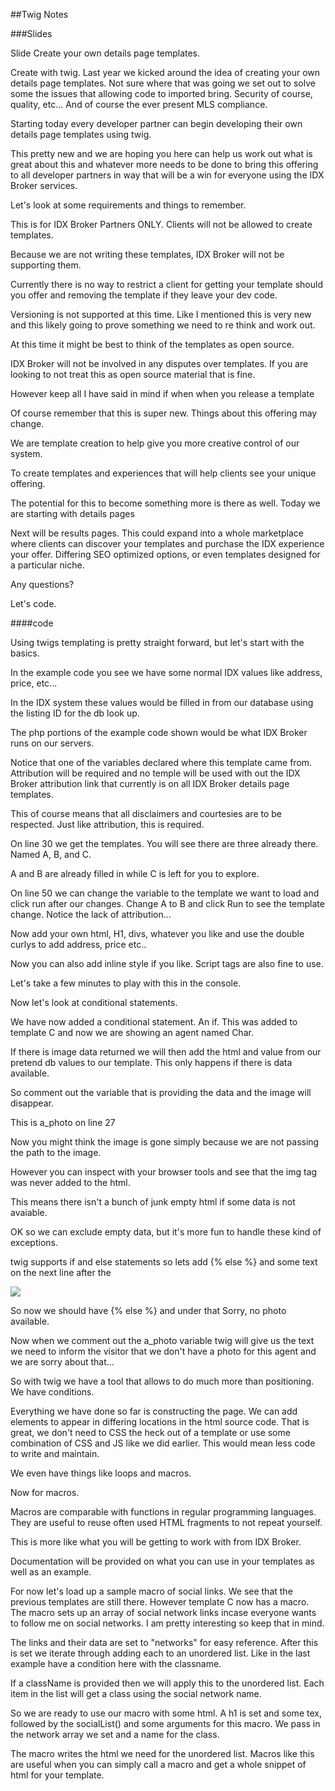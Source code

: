 ##Twig Notes

###Slides

Slide
Create your own details page templates.

Create with twig. Last year we kicked around the idea of creating your own details page templates.
Not sure where that was going we set out to solve some the issues that allowing code to imported
bring. Security of course, quality, etc... And of course the ever present MLS compliance.

Starting today every developer partner can begin developing their own details page templates
using twig.

This pretty new and we are hoping you here can help us work out what is great about this and whatever
more needs to be done to bring this offering to all developer partners in way that will be a win
for everyone using the IDX Broker services.

Let's look at some requirements and things to remember.

This is for IDX Broker Partners ONLY. Clients will not be allowed to create templates.

Because we are not writing these templates, IDX Broker will not be supporting them.

Currently there is no way to restrict a client for getting your template should you offer
and removing the template if they leave your dev code.

Versioning is not supported at this time. Like I mentioned this is very new and this likely going to
prove something we need to re think and work out.

At this time it might be best to think of the templates as open source.

IDX Broker will not be involved in any disputes over templates.
If you are looking to not treat this as open source material that is fine.

However keep all I have said in mind if when when you release a template

Of course remember that this is super new. Things about this offering may change.

We are template creation to help give you more creative control of our system.

To create templates and experiences that will help clients see your unique offering.

The potential for this to become something more is there as well. Today we are starting with details pages

Next will be results pages. This could expand into a whole marketplace where clients can discover
your templates and purchase the IDX experience your offer. Differing SEO optimized options,
or even templates designed for a particular niche.

Any questions?

Let's code.


####code

Using twigs templating is pretty straight forward, but let's start with the basics.

In the example code you see we have some normal IDX values like address, price, etc...

In the IDX system these values would be filled in from our database using the listing ID for the db look up.

The php portions of the example code shown would be what IDX Broker runs on our servers.

Notice that one of the variables declared where this template came from. Attribution will be required and no temple will be used with out the IDX Broker attribution link that currently is on all IDX Broker details page templates.

This of course means that all disclaimers and courtesies are to be respected. Just like attribution, this is required.

On line 30 we get the templates. You will see there
are three already there. Named A, B, and C.

A and B are already filled in while C is left for you to explore.

On line 50 we can change the variable to the
template we want to load and click run after our changes. Change A to B and click Run to see the template change. Notice the lack of attribution...

Now add your own html, H1, divs, whatever you like and use the double curlys to add address, price etc..

Now you can also add inline style if you like.
Script tags are also fine to use.

Let's take a few minutes to play with this in the
console.

Now let's look at conditional statements.

We have now added a conditional statement. An if. This was added to template C and now we are showing an agent named Char.

If there is image data returned we will then add the html and value from our pretend db values to our template. This only happens if there is data available.

So comment out the variable that is providing the data and the image will disappear.

This is a_photo on line 27

Now you might think the image is gone simply because we are not passing the path to the image.

However you can inspect with your browser tools and see that the img tag was never added to the html.

This means there isn't a bunch of junk empty html if some data is not avaiable.

OK so we can exclude empty data, but it's more fun to handle these kind of exceptions.

twig supports if and else statements so lets add {% else %} and some text on the next line after
the <p><img src="{{photo}}"></p>

So now we should have {% else %} and under that Sorry, no photo available.

Now when we comment out the a_photo variable twig will give us the text we need to inform the
visitor that we don't have a photo for this agent and we are sorry about that...

So with twig we have a tool that allows to do much more than positioning. We have conditions.

Everything we have done so far is constructing the page. We can add elements to appear in differing
locations in the html source code. That is great, we don't need to CSS the heck out of a template
or use some combination of CSS and JS like we did earlier. This would mean less code to write and
maintain.

We even have things like loops and macros.

Now for macros.

Macros are comparable with functions in regular programming languages.
They are useful to reuse often used HTML fragments to not repeat yourself.

This is more like what you will be getting to work with from IDX Broker.

Documentation will be provided on what you can use in your templates as well as an example.

For now let's load up a sample macro of social links. We see that the previous templates
are still there. However template C now has a macro. The macro sets up an array of social network links
incase everyone wants to follow me on social networks. I am pretty interesting so keep that in mind.

The links and their data are set to "networks" for easy reference. After this is set we iterate through
adding each to an unordered list. Like in the last example have a condition here with the classname.

If a className is provided then we will apply this to the unordered list. Each item in the list
will get a class using the social network name.

So we are ready to use our macro with some html. A h1 is set and some tex, followed by the socialList()
and some arguments for this macro. We pass in the network array we set and a name for the class.

The macro writes the html we need for the unordered list. Macros like this are useful when you
can simply call a macro and get a whole snippet of html for your template.
